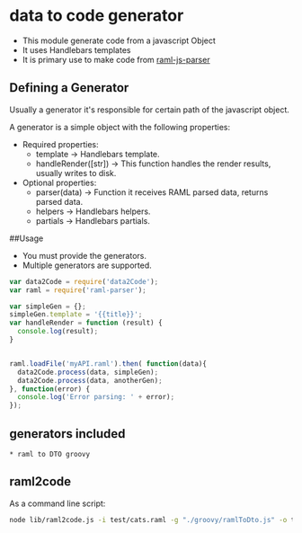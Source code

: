 # data to code generator
  
  * This module generate code from a javascript Object
  * It uses Handlebars templates
  * It is primary use to make code from [raml-js-parser](https://github.com/raml-org/raml-js-parser)
  
## Defining a Generator

Usually a generator it's responsible for certain path of the javascript object.
 
A generator is a simple object with the following properties:

 * Required properties:
    * template -> Handlebars template.
    * handleRender([str]) -> This function handles the render results, usually writes to disk. 
 * Optional properties:
    * parser(data) -> Function it receives RAML parsed data, returns parsed data.                                                     
    * helpers -> Handlebars helpers.  
    * partials -> Handlebars partials. 


##Usage 

  *  You must provide the generators.
  *  Multiple generators are supported.
    

```javascript
var data2Code = require('data2Code');
var raml = require('raml-parser');

var simpleGen = {};
simpleGen.template = '{{title}}';
var handleRender = function (result) {
  console.log(result);
}


raml.loadFile('myAPI.raml').then( function(data){
  data2Code.process(data, simpleGen);   
  data2Code.process(data, anotherGen);
}, function(error) {
  console.log('Error parsing: ' + error);
});


```
## generators included
    * raml to DTO groovy  
    
## raml2code

As a command line script:

 ```bash
 node lib/raml2code.js -i test/cats.raml -g "./groovy/ramlToDto.js" -o target -e '{"package":"gex.dt"}' 
```

 
    

 

                                
